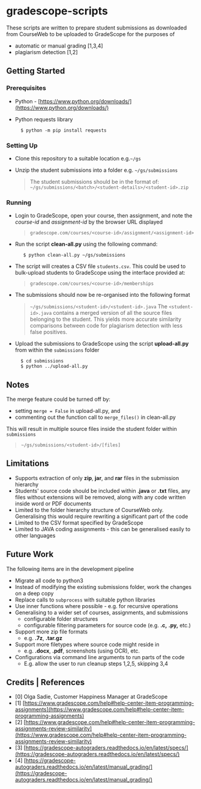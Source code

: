 
# gradescope-scripts
These scripts are written to prepare student submissions as downloaded from CourseWeb to be uploaded to GradeScope for the purposes of
* automatic or manual grading [1,3,4]
* plagiarism detection [1,2]

## Getting Started

### Prerequisites
* Python  - [https://www.python.org/downloads/](https://www.python.org/downloads/)
* Python requests library 

		$ python -m pip install requests

### Setting Up
* Clone this repository to a suitable location e.g.`~/gs`
* Unzip the student submissions into a folder e.g. `~/gs/submissions`

	> The student submissions should be in the format of:
	> `~/gs/submissions/<batch>/<student-details>/<student-id>.zip`

### Running
* Login to GradeScope, open your course, then assignment, and note the _course-id_ and _assignment-id_ by the browser URL displayed
	> `gradescope.com/courses/<course-id>/assignment/<assignment-id>` 

* Run the script **clean-all.py** using the following command:

		 $ python clean-all.py ~/gs/submissions

* The script will creates a CSV file `students.csv`. This could be used to bulk-upload students to GradeScope using the interface provided at:
	> ` gradescope.com/courses/<course-id>/memberships `

* The submissions should now be re-organised into the following format
	> ` ~/gs/submissions/<student-id>/<student-id>.java `
The `<student-id>.java` contains a merged version of all the source files belonging to the student. This yields more accurate similarity comparisons between code for plagiarism detection with less false positives.

* Upload the submissions to GradeScope using the script **upload-all.py** from within the `submissions` folder

		$ cd submissions
		$ python ../upload-all.py 

## Notes
The merge feature could be turned off by:
* setting `merge = False` in upload-all.py, and
* commenting out the function call to `merge_files()` in clean-all.py 

This will result in multiple source files inside the student folder within `submissions`
 > `~/gs/submissions/<student-id>/[files]`

## Limitations
* Supports extraction of  only **zip**, **jar**, and **rar** files in the submission hierarchy
* Students' source code should be included within **.java** or **.txt** files, any files without extensions will be removed, along with any code written inside word or PDF documents
* Limited to the  folder hierarchy structure of CourseWeb only. Generalising this would require rewriting a significant part of the code
* Limited to the CSV format specified by GradeScope
* Limited to JAVA coding assignments - this can be generalised easily to other languages

## Future Work
The following items are in the development pipeline
* Migrate all code to python3
* Instead of modifying the existing submissions folder, work the changes on a deep copy
* Replace calls to `subprocess` with suitable python libraries
* Use inner functions where possible - e.g. for recursive operations
* Generalising to a wider set of courses, assignments, and submissions
	* configurable folder structures
	* configurable filtering parameters for source code (e.g. **.c,** **.py,** etc.)
* Support more zip file formats 
	* e.g. **.7z**, **.tar.gz**
* Support more filetypes where source code might reside in
	* e.g. **.docx**, **.pdf**, screenshots (using OCR), etc. 
* Configurations via command line arguments to run parts of the code
	* E.g. allow the user to run cleanup steps 1,2,5, skipping 3,4

## Credits | References
* [0] Olga Sadie, Customer Happiness Manager at GradeScope
* [1] [https://www.gradescope.com/help#help-center-item-programming-assignments](https://www.gradescope.com/help#help-center-item-programming-assignments)
* [2] [https://www.gradescope.com/help#help-center-item-programming-assignments-review-similarity](https://www.gradescope.com/help#help-center-item-programming-assignments-review-similarity)
* [3] [https://gradescope-autograders.readthedocs.io/en/latest/specs/](https://gradescope-autograders.readthedocs.io/en/latest/specs/)
* [4] [https://gradescope-autograders.readthedocs.io/en/latest/manual_grading/](https://gradescope-autograders.readthedocs.io/en/latest/manual_grading/)
